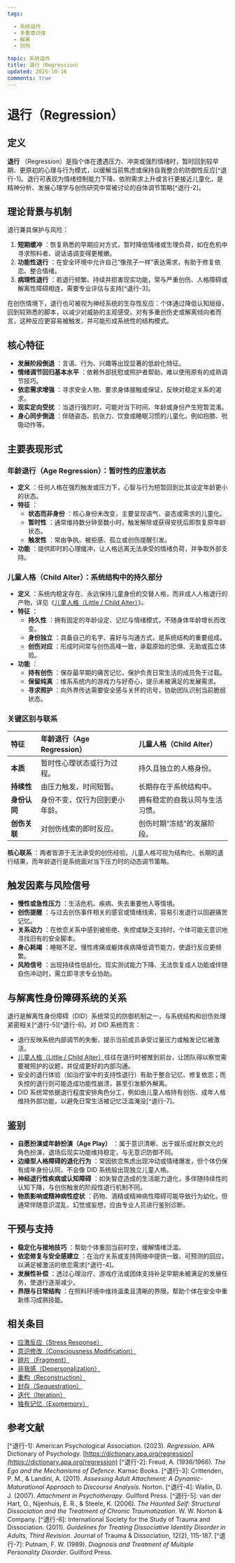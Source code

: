 ```yaml
---
tags:

  - 系统运作
  - 多重意识体
  - 解离
  - 创伤

topic: 系统运作
title: 退行（Regression）
updated: 2025-10-16
comments: true
---
```


# 退行（Regression）

## 定义

**退行** （Regression）是指个体在遭遇压力、冲突或强烈情绪时，暂时回到较早期、更原初的心理与行为模式，以缓解当前焦虑或保持自我整合的防御性反应[^退行-1]。退行可表现为情绪控制能力下降、依附需求上升或言行更接近儿童化，是精神分析、发展心理学与创伤研究中常被讨论的自体调节策略[^退行-2]。

## 理论背景与机制

退行兼具保护与风险：

1. **短期缓冲** ：恢复熟悉的早期应对方式，暂时降低情绪或生理负荷，如在危机中寻求照料者、说话语调变得更稚嫩。
1. **功能性退行** ：在安全环境中允许自己“像孩子一样”表达需求，有助于修复依恋、整合情绪。
1. **病理性退行** ：若退行频繁、持续并损害现实功能，常与严重创伤、人格障碍或解离性障碍相连，需要专业评估与支持[^退行-3]。

在创伤情境下，退行也可被视为神经系统的生存性反应：个体通过降低认知层级，回到较熟悉的脚本，以减少对威胁的主观感受。对有多重创伤史或解离倾向者而言，这种反应更容易被触发，并可能形成系统性的结构模式。

## 核心特征

- **发展阶段倒退** ：言语、行为、兴趣等出现显著的低龄化特征。
- **情绪调节回归基本水平** ：依赖外部抚慰或照护者帮助，难以使用原有的成熟调节技巧。
- **依恋需求增强** ：寻求安全人物、要求身体接触或保证，反映对稳定关系的渴求。
- **现实定向受扰** ：当退行强烈时，可能对当下时间、年龄或身份产生短暂混淆。
- **身心同步倒退** ：伴随姿态、肌张力、饮食或睡眠习惯的儿童化，例如抱膝、吮吸动作等。

## 主要表现形式

### 年龄退行（Age Regression）：暂时性的应激状态

- **定义** ：任何人格在强烈触发或压力下，心智与行为短暂回到比其设定年龄更小的状态。
- **特征** ：
  - **状态而非身份** ：核心身份未改变，主要呈现语气、姿态或需求的儿童化。
  - **暂时性** ：通常维持数分钟至数小时，触发解除或获得安抚后即恢复原年龄状态。
  - **触发性** ：常由争执、被拒感、孤立或创伤提醒引发。
- **功能** ：提供即时的心理缓冲，让人格远离无法承受的情绪负荷，并争取外部支持。

### 儿童人格（Child Alter）：系统结构中的持久部分

- **定义** ：系统内稳定存在、永远保持儿童身份的交替人格，而非成人人格退行的产物，详见《[儿童人格（Little / Child Alter）](Child-Alter.md)》。
- **特征** ：
  - **持久性** ：拥有固定的年龄设定、记忆与情绪模式，不随身体年龄增长而改变。
  - **身份独立** ：具备自己的名字、喜好与沟通方式，是系统结构的重要组成。
  - **创伤对应** ：形成时间常与创伤高峰一致，承载原始的恐惧、无助或孤立体验。
- **功能** ：
  - **持有创伤** ：保存最早期的痛苦记忆，保护负责日常生活的成员免于过载。
  - **保留纯真** ：维系系统内的游戏力与好奇心，提示未被满足的发展需求。
  - **寻求照护** ：向外界传达需要安全感与关怀的讯号，协助团队识别当前脆弱状态。

### 关键区别与联系

| 特征         | **年龄退行（Age Regression）** | **儿童人格（Child Alter）**    |
| :----------- | :----------------------------- | :----------------------------- |
| **本质**     | 暂时性心理状态或行为过程。     | 持久且独立的人格身份。         |
| **持续性**   | 由压力触发，时间短暂。         | 长期存在于系统结构中。         |
| **身份认同** | 身份不变，仅行为回到更小年龄。 | 拥有稳定的自我认同与生活习惯。 |
| **创伤关联** | 对创伤线索的即时反应。         | 创伤时期“冻结”的发展阶段。     |

**核心联系** ：两者皆源于无法承受的创伤经验。儿童人格可视为结构化、长期的退行结果，而年龄退行是系统面对当下压力时的动态调节策略。

## 触发因素与风险信号

- **慢性或急性压力** ：生活危机、疾病、失去重要他人等情境。
- **创伤提醒** ：与过去创伤事件相关的感官或情绪线索，容易引发退行以回避痛苦记忆。
- **关系动力** ：在依恋关系中感到被拒绝、失控或缺乏支持时，个体可能无意识地寻找旧有的安全脚本。
- **身心耗竭** ：睡眠不足、慢性疼痛或躯体疾病降低调节能力，使退行反应更频繁。
- **风险信号** ：出现持续性低龄化、现实测试能力下降、无法恢复成人功能或伴随自伤冲动时，需立即寻求专业协助。

## 与解离性身份障碍系统的关系

退行是解离性身份障碍（DID）系统常见的防御机制之一，与系统结构和创伤处理紧密相关[^退行-5][^退行-6]。对 DID 系统而言：

- 退行反映系统内部调节的失衡，提示当前成员承受过量压力或触发记忆被激活。
- [儿童人格（Little / Child Alter）](Child-Alter.md)往往在退行时被推到前台，让团队得以察觉需要被照护的议题，并促成更好的内部沟通。
- 安全的退行体验（如治疗室中的支持性退行）有助于整合记忆、修复依恋；而失控的退行则可能造成功能性崩溃，甚至引发额外解离。
- DID 系统常依据退行程度安排角色分工，例如由儿童人格持有创伤、成年人格维持外部功能，以避免日常生活被记忆泛滥淹没[^退行-7]。

## 鉴别

- **自愿扮演或年龄扮演（Age Play）** ：属于意识清晰、出于娱乐或社群文化的角色扮演，退场后现实功能维持稳定，与无意识防御不同。
- **边缘型人格障碍的退化行为** ：常因依恋焦虑出现冲动或情绪爆发，但个体仍保有成年身份认同，不会像 DID 系统般出现独立儿童人格。
- **神经退行性疾病或认知障碍** ：如失智症造成的生活能力退化，多伴随持续性的认知下降，与创伤触发的阶段性退行机制不同。
- **物质影响或精神病性症状** ：药物、酒精或精神病性障碍可能导致行为幼化，但通常伴随意识混乱、幻觉或妄想，应由专业人员进行鉴别诊断。

## 干预与支持

- **稳定化与接地技巧** ：帮助个体重回当前时空，缓解情绪泛滥。
- **依恋修复与安全感建立** ：在治疗关系或支持网络中提供一致、可预测的回应，以满足被激活的依恋需求[^退行-4]。
- **发展性补偿** ：透过心理治疗、游戏疗法或团体支持补足早期未被满足的发展任务，使退行逐渐减少。
- **界限与日常结构** ：在照料环境中维持温柔且清晰的界限，帮助个体在安全中重新练习成熟技能。

## 相关条目

- [应激反应（Stress Response）](Stress-Response.md)
- [意识修改（Consciousness Modification）](Consciousness-Modification.md)
- [碎片（Fragment）](Fragment.md)
- [非我感（Depersonalization）](Not-Me-Feeling.md)
- [重构（Reconstruction）](Reconstruction.md)
- [封存（Sequestration）](Sequestration.md)
- [迭代（Iteration）](Iteration.md)
- [独有记忆（Exomemory）](Exomemory.md)

## 参考文献

\[^退行-1\]: American Psychological Association. (2023). *Regression*. APA Dictionary of Psychology. [https://dictionary.apa.org/regression](https://dictionary.apa.org/regression)
\[^退行-2\]: Freud, A. (1936/1966). *The Ego and the Mechanisms of Defence*. Karnac Books.
\[^退行-3\]: Crittenden, P. M., & Landini, A. (2011). *Assessing Adult Attachment: A Dynamic-Maturational Approach to Discourse Analysis*. Norton.
\[^退行-4\]: Wallin, D. J. (2007). *Attachment in Psychotherapy*. Guilford Press.
\[^退行-5\]: van der Hart, O., Nijenhuis, E. R., & Steele, K. (2006). *The Haunted Self: Structural Dissociation and the Treatment of Chronic Traumatization*. W. W. Norton & Company.
\[^退行-6\]: International Society for the Study of Trauma and Dissociation. (2011). *Guidelines for Treating Dissociative Identity Disorder in Adults, Third Revision*. Journal of Trauma & Dissociation, 12(2), 115-187.
\[^退行-7\]: Putnam, F. W. (1989). *Diagnosis and Treatment of Multiple Personality Disorder*. Guilford Press.
